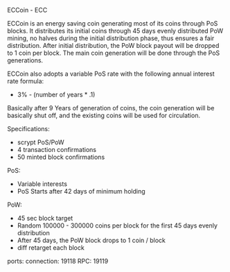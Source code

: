 
ECCoin - ECC

ECCoin is an energy saving coin generating most of its coins through PoS blocks. It distributes its initial coins through 45 days evenly distributed PoW mining, no halves during the initial distribution phase, thus ensures a fair distribution. After initial distribution, the PoW block payout will be dropped to 1 coin per block. The main coin generation will be done through the PoS generations.

ECCoin also adopts a variable PoS rate with the following annual interest rate formula:
- 3% - (number of years * .1)

Basically after 9 Years of generation of coins, the coin generation will be basically shut off, and the existing coins will be used for circulation.

Specifications:

- scrypt PoS/PoW
- 4 transaction confirmations
- 50 minted block confirmations

PoS:
- Variable interests
- PoS Starts after 42 days of minimum holding

PoW: 
- 45 sec block target
- Random 100000 - 300000 coins per block for the first 45 days evenly distribution 
- After 45 days, the PoW block drops to 1 coin / block
- diff retarget each block

ports:
connection:	19118
RPC:			19119

